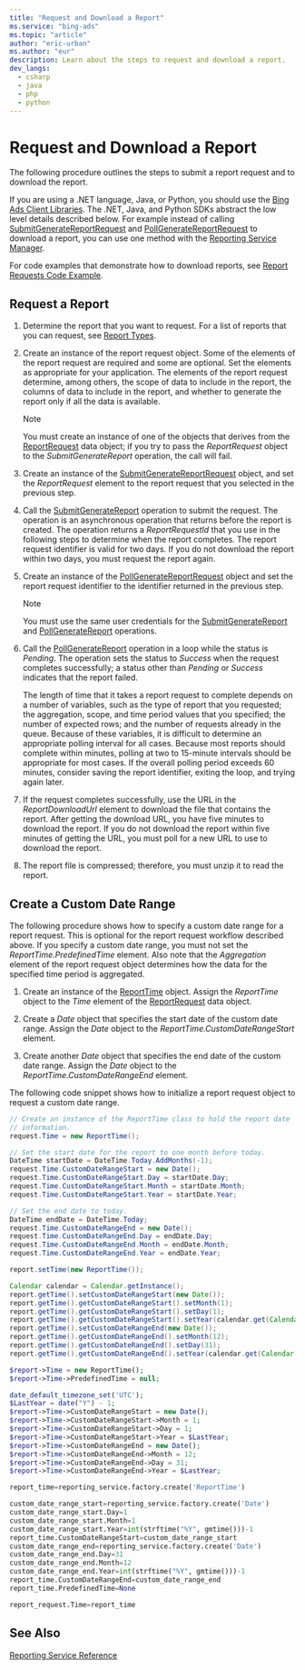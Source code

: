 ```yaml
---
title: "Request and Download a Report"
ms.service: "bing-ads"
ms.topic: "article"
author: "eric-urban"
ms.author: "eur"
description: Learn about the steps to request and download a report.
dev_langs:
  - csharp
  - java
  - php
  - python
---
```

# Request and Download a Report
The following procedure outlines the steps to submit a report request and to download the report.

If you are using a .NET language, Java, or Python, you should use the [Bing Ads Client Libraries](/bingads/guides/client-libraries.md). The .NET, Java, and Python SDKs abstract the low level details described below. For example instead of calling [SubmitGenerateReportRequest](/binga/bingads/reporting-service/submitgeneratereport.md#request) and [PollGenerateReportRequest](/binga/bingads/reporting-service/pollgeneratereport.md#request) to download a report, you can use one method with the [Reporting Service Manager](/bingads/guides/sdk-reporting-service-manager.md). 

For code examples that demonstrate how to download reports, see [Report Requests Code Example](/bingads/guides/code-example-report-requests.md).

## Request a Report

1.  Determine the report that you want to request. For a list of reports that you can request, see [Report Types](/bingads/guides/report-types.md).

2.  Create an instance of the report request object. Some of the elements of the report request are required and some are optional. Set the elements as appropriate for your application. The elements of the report request determine, among others, the scope of data to include in the report, the columns of data to include in the report, and whether to generate the report only if all the data is available.

    > [!NOTE]
    > You must create an instance of one of the objects that derives from the [ReportRequest](/binga/bingads/reporting-service/reportrequest.md) data object; if you try to pass the *ReportRequest* object to the *SubmitGenerateReport* operation, the call will fail.

3.  Create an instance of the [SubmitGenerateReportRequest](/binga/bingads/reporting-service/submitgeneratereport.md#request) object, and set the *ReportRequest* element to the report request that you selected in the previous step.

4.  Call the [SubmitGenerateReport](/binga/bingads/reporting-service/submitgeneratereport.md) operation to submit the request. The operation is an asynchronous operation that returns before the report is created. The operation returns a *ReportRequestId* that you use in the following steps to determine when the report completes. The report request identifier is valid for two days. If you do not download the report within two days, you must request the report again.

5.  Create an instance of the [PollGenerateReportRequest](/binga/bingads/reporting-service/pollgeneratereport.md#request) object and set the report request identifier to the identifier returned in the previous step.

    > [!NOTE]
    > You must use the same user credentials for the [SubmitGenerateReport](/binga/bingads/reporting-service/submitgeneratereport.md) and [PollGenerateReport](/binga/bingads/reporting-service/pollgeneratereport.md) operations.

6.  Call the [PollGenerateReport](/binga/bingads/reporting-service/pollgeneratereport.md) operation in a loop while the status is *Pending*. The operation sets the status to *Success* when the request completes successfully; a status other than *Pending* or *Success* indicates that the report failed.

    The length of time that it takes a report request to complete depends on a number of variables, such as the type of report that you requested; the aggregation, scope, and time period values that you specified; the number of expected rows; and the number of requests already in the queue. Because of these variables, it is difficult to determine an appropriate polling interval for all cases. Because most reports should complete within minutes, polling at two to 15-minute intervals should be appropriate for most cases. If the overall polling period exceeds 60 minutes, consider saving the report identifier, exiting the loop, and trying again later.

7.  If the request completes successfully, use the URL in the *ReportDownloadUrl* element to download the file that contains the report. After getting the download URL, you have five minutes to download the report. If you do not download the report within five minutes of getting the URL, you must poll for a new URL to use to download the report.

8.  The report file is compressed; therefore, you must unzip it to read the report.

## Create a Custom Date Range
The following procedure shows how to specify a custom date range for a report request. This is optional for the report request workflow described above. If you specify a custom date range, you must not set the *ReportTime.PredefinedTime* element. Also note that the *Aggregation* element of the report request object determines how the data for the specified time period is aggregated. 

1.  Create an instance of the [ReportTime](/binga/bingads/reporting-service/reporttime.md) object. Assign the *ReportTime* object to the *Time* element of the [ReportRequest](/binga/bingads/reporting-service/reportrequest.md) data object.

2.  Create a *Date* object that specifies the start date of the custom date range. Assign the *Date* object to the *ReportTime.CustomDateRangeStart* element.

3.  Create another *Date* object that specifies the end date of the custom date range. Assign the *Date* object to the *ReportTime.CustomDateRangeEnd* element.

The following code snippet shows how to initialize a report request object to request a custom date range.

```csharp
// Create an instance of the ReportTime class to hold the report date 
// information.
request.Time = new ReportTime();

// Set the start date for the report to one month before today.
DateTime startDate = DateTime.Today.AddMonths(-1);
request.Time.CustomDateRangeStart = new Date();
request.Time.CustomDateRangeStart.Day = startDate.Day;
request.Time.CustomDateRangeStart.Month = startDate.Month;
request.Time.CustomDateRangeStart.Year = startDate.Year;

// Set the end date to today.
DateTime endDate = DateTime.Today;
request.Time.CustomDateRangeEnd = new Date();
request.Time.CustomDateRangeEnd.Day = endDate.Day;
request.Time.CustomDateRangeEnd.Month = endDate.Month;
request.Time.CustomDateRangeEnd.Year = endDate.Year;
```
```java
report.setTime(new ReportTime());

Calendar calendar = Calendar.getInstance();
report.getTime().setCustomDateRangeStart(new Date());
report.getTime().getCustomDateRangeStart().setMonth(1);
report.getTime().getCustomDateRangeStart().setDay(1);
report.getTime().getCustomDateRangeStart().setYear(calendar.get(Calendar.YEAR)-1);
report.getTime().setCustomDateRangeEnd(new Date());
report.getTime().getCustomDateRangeEnd().setMonth(12);
report.getTime().getCustomDateRangeEnd().setDay(31);
report.getTime().getCustomDateRangeEnd().setYear(calendar.get(Calendar.YEAR)-1);
```
```php
$report->Time = new ReportTime();
$report->Time->PredefinedTime = null;

date_default_timezone_set('UTC');
$LastYear = date("Y") - 1;
$report->Time->CustomDateRangeStart = new Date();
$report->Time->CustomDateRangeStart->Month = 1;
$report->Time->CustomDateRangeStart->Day = 1;
$report->Time->CustomDateRangeStart->Year = $LastYear;
$report->Time->CustomDateRangeEnd = new Date();
$report->Time->CustomDateRangeEnd->Month = 12;
$report->Time->CustomDateRangeEnd->Day = 31;
$report->Time->CustomDateRangeEnd->Year = $LastYear;
```
```python
report_time=reporting_service.factory.create('ReportTime')

custom_date_range_start=reporting_service.factory.create('Date')
custom_date_range_start.Day=1
custom_date_range_start.Month=1
custom_date_range_start.Year=int(strftime("%Y", gmtime()))-1
report_time.CustomDateRangeStart=custom_date_range_start
custom_date_range_end=reporting_service.factory.create('Date')
custom_date_range_end.Day=31
custom_date_range_end.Month=12
custom_date_range_end.Year=int(strftime("%Y", gmtime()))-1
report_time.CustomDateRangeEnd=custom_date_range_end
report_time.PredefinedTime=None

report_request.Time=report_time
```

## See Also
[Reporting Service Reference](/binga/bingads/reporting-service/reporting-service-reference.md)  

